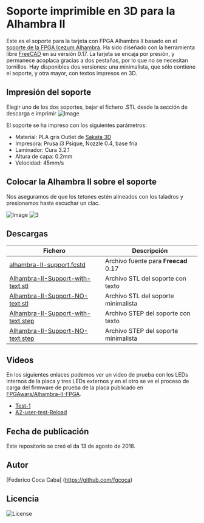 # **Soporte imprimible en 3D para la Alhambra II** 

Este es el soporte para la tarjeta con FPGA Alhambra II basado en el [soporte de la FPGA Icezum Alhambra](https://github.com/FPGAwars/Icezum-Alhambra-3D-support/wiki). 
Ha sido diseñado con la herramienta libre [FreeCAD](http://www.freecadweb.org/) en su versión 0.17. 
La tarjeta se encaja por presión, y permanece acoplaca gracias a dos pestañas, por lo que no se necesitan tornillos. 
Hay disponibles dos versiones: una minimalista, que sólo contiene el soporte, y otra mayor, con textos impresos en 3D.

## **Impresión del soporte**
Elegir uno de los dos soportes, bajar el fichero .STL desde la sección de descarga e imprimir
![Image][1] 

 [1]: https://github.com/fgcoca/FPGA_Alhambra_II/blob/master/alhambra-II-3D-support/fhotos/Soporte-3D-mini.png

El soporte se ha impreso con los siguientes parámetros:

* Material: PLA gris Outlet de [Sakata 3D](https://sakata3d.com/gb/)
* Impresora: Prusa i3 Psique, Nozzle 0.4, base fría
* Laminador: Cura 3.2.1
* Altura de capa: 0.2mm
* Velocidad: 45mm/s

## **Colocar la Alhambra II sobre el soporte**
Nos aseguramos de que los tetones estén alineados con los taladros y presionamos hasta escuchar un clac.

![Image][2] ![3]

 [2]: https://github.com/fgcoca/FPGA_Alhambra_II/blob/master/alhambra-II-3D-support/fhotos/Soporte-3D-con-PCB-mini.png
 [3]: https://github.com/fgcoca/FPGA_Alhambra_II/blob/master/alhambra-II-3D-support/fhotos/Soporte-3D-con-PCB-vista-inferior-mini.png

## **Descargas**
| Fichero | Descripción|
| ---------- | ---------- |
| [alhambra-II-support.fcstd](https://github.com/fgcoca/FPGA_Alhambra_II/blob/master/alhambra-II-3D-support/Design/alhambra-II-support.fcstd)   | Archivo fuente para **Freecad** 0.17   |
| [Alhambra-II-Support-with-text.stl](https://github.com/fgcoca/FPGA_Alhambra_II/blob/master/alhambra-II-3D-support/stl/Alhambra-II-Support-with-text.stl)   | Archivo STL del soporte con texto   |
| [Alhambra-II-Support-NO-text.stl](https://github.com/fgcoca/FPGA_Alhambra_II/blob/master/alhambra-II-3D-support/stl/Alhambra-II-Support-NO-text.stl)   | Archivo STL del soporte minimalista  |
| [Alhambra-II-Support-with-text.step](https://github.com/fgcoca/FPGA_Alhambra_II/blob/master/alhambra-II-3D-support/step/Alhambra-II-Support-with-text.step)   | Archivo STEP del soporte con texto  |
| [Alhambra-II-Support-NO-text.step](https://github.com/fgcoca/FPGA_Alhambra_II/blob/master/alhambra-II-3D-support/step/Alhambra-II-Support-NO-text.step)   | Archivo STEP del soporte minimalista  |

## **Videos**
En los siguientes enlaces podemos ver un video de prueba con los LEDs internos de la placa y tres LEDs externos y en el otro se ve el proceso de carga del firmware de prueba de la placa publicado en [FPGAwars/Alhambra-II-FPGA](https://github.com/FPGAwars/Alhambra-II-FPGA/tree/master/examples/user-test).

* [Test-1](https://youtu.be/c4QdQ5LqcVw)
* [A2-user-test-Reload](https://youtu.be/j2aKBtynkGg)

## **Fecha de publicación**
Este repositorio se creó el da 13 de agosto de 2018.

## **Autor**

[Federico Coca Caba] (https://github.com/fgcoca)

## **Licencia**
![License][88]

 [88]: https://github.com/fgcoca/3D-Design_Robots_Other/blob/master/Lapicero/Licencia/licencia.png
